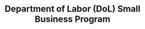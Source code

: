 ---
highlight: "false" 
title: "Department of Labor (DoL) Small Business Program "
description: "The Office of Small and Disadvantaged Business Utilization (OSDBU) administers the U.S. Department of Labor's responsibility to ensure procurement opportunities for small businesses, small, disadvantaged businesses, women-owned small businesses, HUBZone businesses, and businesses owned by service-disabled veterans. "
url-link: "https://www.dol.gov/agencies/oasam/centers-offices/office-of-the-senior-procurement-executive/office-of-small-and-disadvantaged-business-utilization"
type: "HTML"
gov-only: "false"
is-external: "true"
publication-date: "January 01, 2023"
reading-time: "5"
resource-type: "Information Slick"
filter: "small-business"
audience: "industry-all-businesses"
branded-offerings: "small-business-support"
---